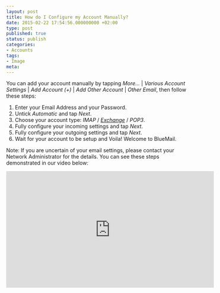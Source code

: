 ```yaml
---
layout: post
title: How do I Configure my Account Manually?
date: 2015-02-22 17:54:56.000000000 +02:00
type: post
published: true
status: publish
categories:
- Accounts
tags:
- Image
meta:
---
```


You can add your account manually by tapping *More...* \| *Various Account Settings* \| *Add Account (+)* \| *Add Other Account* \| *Other Email*, then follow these steps:

1. Enter your Email Address and your Password.
2. Untick *Automatic* and tap *Next*.
3. Choose your account type: *IMAP* / [*Exchange*](/add-exchange-account/) / *POP3*.
4. Fully configure your incoming settings and tap *Next*.
5. Fully configure your outgoing settings and tap *Next*.
6. Wait for your account to be setup and Voila! Welcome to BlueMail.

Note: If you are uncertain of your email settings, please contact your Network Administrator for the details.
You can see these steps demonstrated in our video below:
<iframe src="https://www.youtube.com/embed/_kIvr2azxaY?list=PLXcA1xyD8E7dB0XsKApln4AqCumFbmOJK&loop=1" width="560" height="315" frameborder="0" allowfullscreen="allowfullscreen"></iframe>